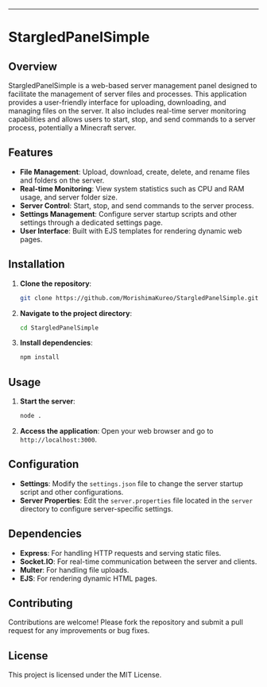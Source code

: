 ---

# StargledPanelSimple

## Overview

StargledPanelSimple is a web-based server management panel designed to facilitate the management of server files and processes. This application provides a user-friendly interface for uploading, downloading, and managing files on the server. It also includes real-time server monitoring capabilities and allows users to start, stop, and send commands to a server process, potentially a Minecraft server.

## Features

- **File Management**: Upload, download, create, delete, and rename files and folders on the server.
- **Real-time Monitoring**: View system statistics such as CPU and RAM usage, and server folder size.
- **Server Control**: Start, stop, and send commands to the server process.
- **Settings Management**: Configure server startup scripts and other settings through a dedicated settings page.
- **User Interface**: Built with EJS templates for rendering dynamic web pages.

## Installation

1. **Clone the repository**:
   ```bash
   git clone https://github.com/MorishimaKureo/StargledPanelSimple.git
   ```

2. **Navigate to the project directory**:
   ```bash
   cd StargledPanelSimple
   ```

3. **Install dependencies**:
   ```bash
   npm install
   ```

## Usage

1. **Start the server**:
   ```bash
   node .
   ```

2. **Access the application**:
   Open your web browser and go to `http://localhost:3000`.

## Configuration

- **Settings**: Modify the `settings.json` file to change the server startup script and other configurations.
- **Server Properties**: Edit the `server.properties` file located in the `server` directory to configure server-specific settings.

## Dependencies

- **Express**: For handling HTTP requests and serving static files.
- **Socket.IO**: For real-time communication between the server and clients.
- **Multer**: For handling file uploads.
- **EJS**: For rendering dynamic HTML pages.

## Contributing

Contributions are welcome! Please fork the repository and submit a pull request for any improvements or bug fixes.

## License

This project is licensed under the MIT License.
